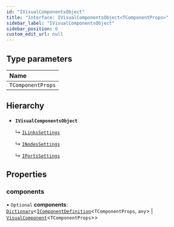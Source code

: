 ```yaml
---
id: "IVisualComponentsObject"
title: "Interface: IVisualComponentsObject<TComponentProps>"
sidebar_label: "IVisualComponentsObject"
sidebar_position: 0
custom_edit_url: null
---
```


## Type parameters

| Name |
| :------ |
| `TComponentProps` |

## Hierarchy

- **`IVisualComponentsObject`**

  ↳ [`ILinksSettings`](ILinksSettings)

  ↳ [`INodesSettings`](INodesSettings)

  ↳ [`IPortsSettings`](IPortsSettings)

## Properties

### components

• `Optional` **components**: [`Dictionary`](Dictionary)<[`IComponentDefinition`](IComponentDefinition)<`TComponentProps`, `any`\> \| [`VisualComponent`](../#visualcomponent)<`TComponentProps`\>\>
